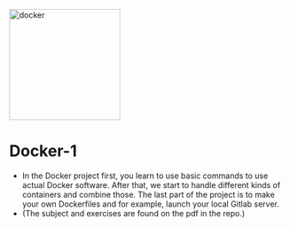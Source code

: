 <img src="https://cdn.jsdelivr.net/gh/devicons/devicon/icons/docker/docker-original-wordmark.svg" alt='docker' height='200px' width='max' title='docker' />

# Docker-1
* In the Docker project first, you learn to use basic commands to use actual Docker software.
After that, we start to handle different kinds of containers and combine those.
The last part of the project is to make your own Dockerfiles and for example, launch your local Gitlab server.
* (The subject and exercises are found on the pdf in the repo.)         
